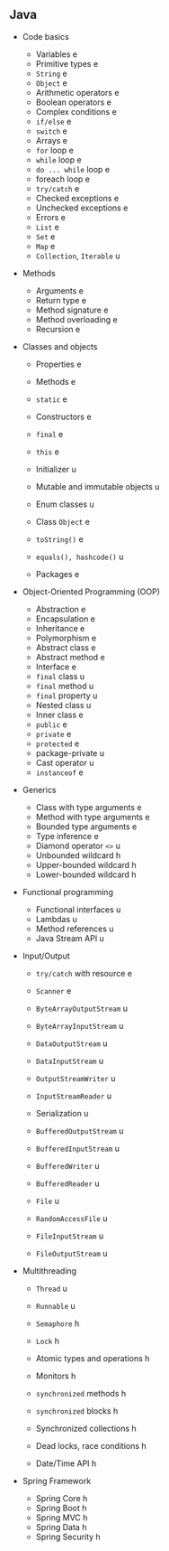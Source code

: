 ## Java
- Code basics
    - Variables e
    - Primitive types e
    - `String` e
    - `Object` e
    - Arithmetic operators e
    - Boolean operators e
    - Complex conditions e
    - `if/else` e
    - `switch` e
    - Arrays e
    - `for` loop e
    - `while` loop e
    - `do ... while` loop e
    - foreach loop e
    - `try/catch` e
    - Checked exceptions e
    - Unchecked exceptions e
    - Errors e
    - `List` e
    - `Set` e
    - `Map` e
    - `Collection`, `Iterable` u

- Methods
    - Arguments e
    - Return type e
    - Method signature e
    - Method overloading e
    - Recursion e

- Classes and objects
    - Properties e
    - Methods e
    - `static` e
    - Constructors e
    - `final` e
    - `this` e
    - Initializer u
    - Mutable and immutable objects u
    - Enum classes u

    - Class `Object` e
    - `toString()` e
    - `equals(), hashcode()` u

    - Packages e

- Object-Oriented Programming (OOP)
    - Abstraction e
    - Encapsulation e
    - Inheritance e
    - Polymorphism e
    - Abstract class e
    - Abstract method e
    - Interface e
    - `final` class u
    - `final` method u
    - `final` property u
    - Nested class u
    - Inner class e
    - `public` e
    - `private` e
    - `protected` e
    - package-private u
    - Cast operator u
    - `instanceof` e

- Generics
    - Class with type arguments e
    - Method with type arguments e
    - Bounded type arguments e
    - Type inference e
    - Diamond operator `<>` u
    - Unbounded wildcard h
    - Upper-bounded wildcard h
    - Lower-bounded wildcard h

- Functional programming
    - Functional interfaces u
    - Lambdas u
    - Method references u
    - Java Stream API u

- Input/Output
    - `try/catch` with resource e
    - `Scanner` e
    - `ByteArrayOutputStream` u
    - `ByteArrayInputStream` u
    - `DataOutputStream` u
    - `DataInputStream` u

    - `OutputStreamWriter` u
    - `InputStreamReader` u

    - Serialization u

    - `BufferedOutputStream` u
    - `BufferedInputStream` u
    - `BufferedWriter` u
    - `BufferedReader` u
    - `File` u
    - `RandomAccessFile` u
    - `FileInputStream` u
    - `FileOutputStream` u

- Multithreading
    - `Thread` u
    - `Runnable` u
    - `Semaphore` h
    - `Lock` h
    - Atomic types and operations h
    - Monitors h
    - `synchronized` methods h
    - `synchronized` blocks h
    - Synchronized collections h
    - Dead locks, race conditions h

    - Date/Time API h

- Spring Framework
    - Spring Core h
    - Spring Boot h
    - Spring MVC h
    - Spring Data h
    - Spring Security h